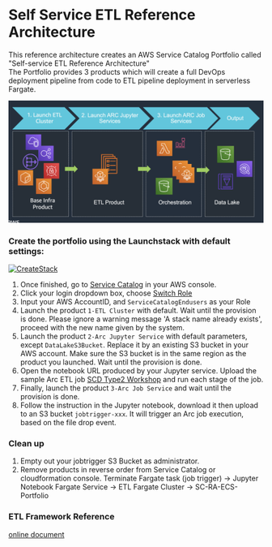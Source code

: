 # Self Service ETL Reference Architecture

This reference architecture creates an AWS Service Catalog Portfolio called "Self-service ETL Reference Architecture"  
The Portfolio provides 3 products which will create a full DevOps deployment pipeline from code to ETL pipeline deployment in serverless Fargate.  

<img src="./self-serve-pattern.png" alt="ref_arch"/>

### Create the portfolio using the Launchstack with default settings: 
[![CreateStack](https://s3.amazonaws.com/cloudformation-examples/cloudformation-launch-stack.png)](https://console.aws.amazon.com/cloudformation/#/stacks/new?stackName=SC-RA-ECS-Portfolio&templateURL=https://arcdemo2020.s3-ap-southeast-2.amazonaws.com/sc-code/ecs/sc-portfolio-ecs.json)  

1. Once finished, go to [Service Catalog](https://ap-southeast-2.console.aws.amazon.com/servicecatalog/) in your AWS console.
2. Click your login dropdown box, choose [Switch Role](https://signin.aws.amazon.com/switchrole)
3. Input your AWS AccountID, and `ServiceCatalogEndusers` as your Role
4. Launch the product `1-ETL Cluster` with default. Wait until the provision is done. Please ignore a warning message 'A stack name already exists', proceed with the new name given by the system.
5. Launch the product `2-Arc Jupyter Service` with default parameters, except `DataLakeS3Bucket`. Replace it by an existing S3 bucket in your AWS account. Make sure the S3 bucket is in the same region as the product you launched. Wait until the provision is done. 
6. Open the notebook URL produced by your Jupyter service. Upload the sample Arc ETL job [SCD Type2 Workshop](app-code/job/) and run each stage of the job.
6. Finally, launch the product `3-Arc Job Service`  and wait until the provision is done. 
7. Follow the instruction in the Jupyter notebook, download it then upload to an S3 bucket `jobtrigger-xxx`. It will trigger an Arc job execution, based on the file drop event.

### Clean up
1. Empty out your jobtrigger S3 Bucket as administrator.
2. Remove products in reverse order from Service Catalog or cloudformation console. Terminate Fargate task (job trigger) -> Jupyter Notebook Fargate Service -> ETL Fargate Cluster -> SC-RA-ECS-Portfolio

### ETL Framework Reference

[online document](https://arc.tripl.ai/extract/)

